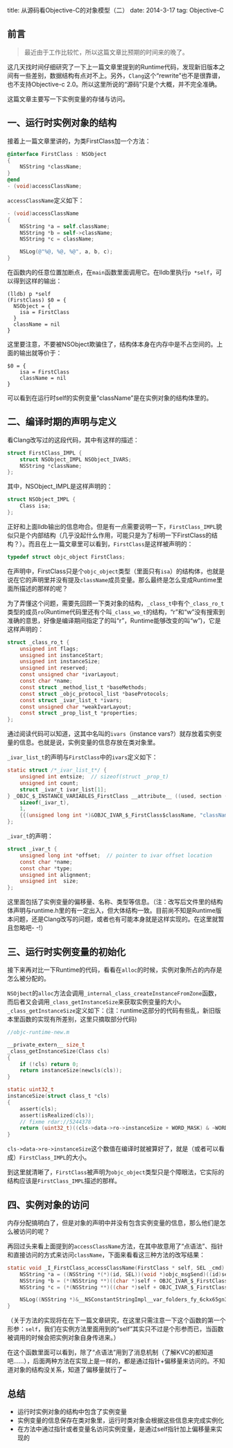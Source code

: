 title: 从源码看Objective-C的对象模型（二）
date: 2014-3-17
tag: Objective-C

## 前言

> 最近由于工作比较忙，所以这篇文章比预期的时间来的晚了。  

这几天找时间仔细研究了一下上一篇文章里提到的Runtime代码，发现新旧版本之间有一些差别，数据结构有点对不上。另外，`Clang`这个“rewrite”也不是很靠谱，也不支持Objective-c 2.0。所以这里所说的“源码”只是个大概，并不完全准确。

这篇文章主要写一下实例变量的存储与访问。

## 一、运行时实例对象的结构

接着上一篇文章里讲的，为类FirstClass加一个方法：

```objective-c
@interface FirstClass : NSObject
{
    NSString *className;
}
@end
- (void)accessClassName;
```

`accessClassName`定义如下：

```objective-c
- (void)accessClassName
{
    NSString *a = self.className;
    NSString *b = self->className;
    NSString *c = className;

    NSLog(@"%@, %@, %@", a, b, c);
}
```

在函数内的任意位置加断点，在`main`函数里面调用它。在lldb里执行`p *self`，可以得到这样的输出：

```
(lldb) p *self
(FirstClass) $0 = {
  NSObject = {
    isa = FirstClass
  }
  className = nil
}
```

这里要注意，不要被NSObject欺骗住了，结构体本身在内存中是不占空间的。上面的输出就等价于：

```
$0 = {
    isa = FirstClass
    className = nil
}
```

可以看到在运行时self的实例变量“className”是在实例对象的结构体里的。

## 二、编译时期的声明与定义

看Clang改写过的这段代码，其中有这样的描述：

```c
struct FirstClass_IMPL {
    struct NSObject_IMPL NSObject_IVARS;
    NSString *className;
};
```

其中，NSObject_IMPL是这样声明的：

```c
struct NSObject_IMPL {
    Class isa;
};
```

正好和上面lldb输出的信息吻合。但是有一点需要说明一下，`FirstClass_IMPL`貌似只是个内部结构（几乎没起什么作用，可能只是为了标明一下FirstClass的结构？）。而且在上一篇文章里可以看到，`FirstClass`是这样被声明的：

```c
typedef struct objc_object FirstClass;
```

在声明中，FirstClass只是个`objc_object`类型（里面只有`isa`）的结构体，也就是说在它的声明里并没有提及`className`成员变量。那么最终是怎么变成Runtime里面所描述的那样的呢？

为了弄懂这个问题，需要先回顾一下类对象的结构，`_class_t`中有个`_class_ro_t`类型的成员`ro`(Runtime代码里还有个叫`_class_wo_t`的结构，“r”和“w”没有搜索到准确的意思，好像是编译期间指定了的叫“r”，Runtime能够改变的叫“w”)，它是这样声明的：

```c
struct _class_ro_t {
    unsigned int flags;
    unsigned int instanceStart;
    unsigned int instanceSize;
    unsigned int reserved;
    const unsigned char *ivarLayout;
    const char *name;
    const struct _method_list_t *baseMethods;
    const struct _objc_protocol_list *baseProtocols;
    const struct _ivar_list_t *ivars;
    const unsigned char *weakIvarLayout;
    const struct _prop_list_t *properties;
};
```

通过阅读代码可以知道，这其中名叫的`ivars`（instance vars?）就存放着实例变量的信息。也就是说，实例变量的信息存放在类对象里。

`_ivar_list_t`的声明与`FirstClass`中的`ivars`定义如下：

```c
static struct /*_ivar_list_t*/ {
    unsigned int entsize;  // sizeof(struct _prop_t)
    unsigned int count;
    struct _ivar_t ivar_list[1];
} _OBJC_$_INSTANCE_VARIABLES_FirstClass __attribute__ ((used, section ("__DATA,__objc_const"))) = {
    sizeof(_ivar_t),
    1,
    {{(unsigned long int *)&OBJC_IVAR_$_FirstClass$className, "className", "@\"NSString\"", 3, 8}}
};
```

`_ivar_t`的声明：

```c
struct _ivar_t {
    unsigned long int *offset;  // pointer to ivar offset location
    const char *name;
    const char *type;
    unsigned int alignment;
    unsigned int  size;
};
```

这里面包括了实例变量的偏移量、名称、类型等信息。（注：改写后文件里的结构体声明与runtime.h里的有一定出入，但大体结构一致。目前尚不知是Runtime版本问题，还是Clang改写的问题，或者也有可能本身就是这样实现的。在这里就暂且忽略吧- -!）

## 三、运行时实例变量的初始化

接下来再对比一下Runtime的代码，看看在`alloc`的时候，实例对象所占的内存是怎么被分配的。

`NSOjbect`的`alloc`方法会调用`_internal_class_createInstanceFromZone`函数，而后者又会调用`_class_getInstanceSize`来获取实例变量的大小。`_class_getInstanceSize`定义如下：(注：runtime这部分的代码有些乱，新旧版本里函数的实现有所差别，这里只摘取部分代码)

```c
//objc-runtime-new.m

__private_extern__ size_t
_class_getInstanceSize(Class cls)
{
    if (!cls) return 0;
    return instanceSize(newcls(cls));
}

static uint32_t
instanceSize(struct class_t *cls)
{
    assert(cls);
    assert(isRealized(cls));
    // fixme rdar://5244378
    return (uint32_t)((cls->data->ro->instanceSize + WORD_MASK) & ~WORD_MASK);
}
```

`cls->data->ro->instanceSize`这个数值在编译时就被算好了，就是（或者可以看成）`FirstClass_IMPL`的大小。

到这里就清晰了，`FirstClass`被声明为`objc_object`类型只是个障眼法，它实际的结构应该是`FirstClass_IMPL`描述的那样。

## 四、实例对象的访问

内存分配搞明白了，但是对象的声明中并没有包含实例变量的信息，那么他们是怎么被访问的呢？

再回过头来看上面提到的`accessClassName`方法，在其中故意用了“点语法”、指针和直接访问的方式来访问`className`，下面来看看这三种方法的改写结果：

```c
static void _I_FirstClass_accessClassName(FirstClass * self, SEL _cmd) {
    NSString *a = ((NSString *(*)(id, SEL))(void *)objc_msgSend)((id)self, sel_registerName("className"));
    NSString *b = (*(NSString **)((char *)self + OBJC_IVAR_$_FirstClass$className));
    NSString *c = (*(NSString **)((char *)self + OBJC_IVAR_$_FirstClass$className));

    NSLog((NSString *)&__NSConstantStringImpl__var_folders_fy_6ckx65gn39198bs5ydlgfk800000gn_T_FirstClass_c4b878_mi_0, a, b, c);
}
```

（关于方法的实现将在在下一篇文章研究，在这里只需注意一下这个函数的第一个形参：`self`，我们在实例方法里面用到的“self”其实只不过是个形参而已，当函数被调用的时候会把实例对象自身传进来。）

在这个函数里面可以看到，除了“点语法”用到了消息机制（了解KVC的都知道吧……），后面两种方法在实现上是一样的，都是通过指针+偏移量来访问的。不知道对象的结构没关系，知道了偏移量就行了~

## 总结

- 运行时实例对象的结构中包含了实例变量
- 实例变量的信息保存在类对象里，运行时类对象会根据这些信息来完成实例化
- 在方法中通过指针或者变量名访问实例变量，是通过self指针加上偏移量来实现的
